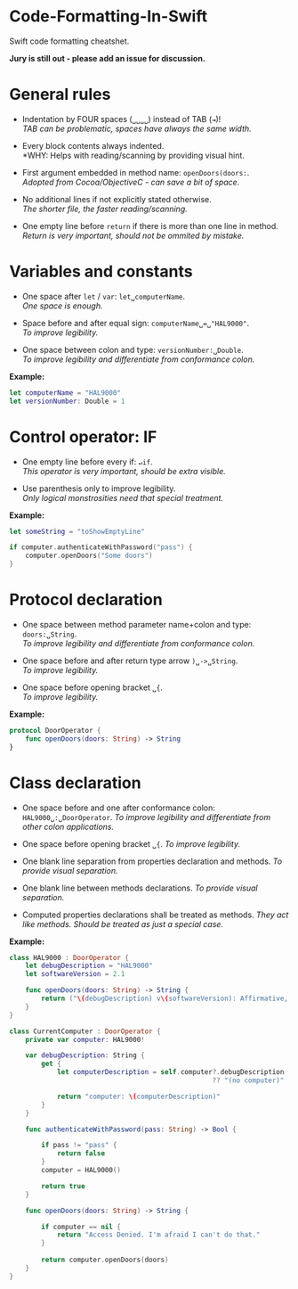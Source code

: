 Code-Formatting-In-Swift
========================

Swift code formatting cheatshet.

**Jury is still out - please add an issue for discussion.**

# General rules

- Indentation by FOUR spaces (```␣␣␣␣```) instead of TAB (```⇥```)!  
*TAB can be problematic, spaces have always the same width.*

- Every block contents always indented.  
*WHY: Helps with reading/scanning by providing visual hint.

- First argument embedded in method name: ```openDoors(doors:```.  
*Adopted from Cocoa/ObjectiveC - can save a bit of space.*

- No additional lines if not explicitly stated otherwise.  
*The shorter file, the faster reading/scanning.*

- One empty line before ```return``` if there is more than one line in method.  
*Return is very important, should not be ommited by mistake.*

# Variables and constants

- One space after ```let``` / ```var```: ```let␣computerName```.  
*One space is enough.*

- Space before and after equal sign: ```computerName␣=␣"HAL9000"```.  
*To improve legibility.*

- One space between colon and type: ```versionNumber:␣Double```.  
*To improve legibility and differentiate from conformance colon.*

**Example:** 

```swift
let computerName = "HAL9000"   
let versionNumber: Double = 1
```

# Control operator: IF

- One empty line before every if: ```↵if```.  
*This operator is very important, should be extra visible.*

- Use parenthesis only to improve legibility.  
*Only logical monstrosities need that special treatment.*

**Example:**

```swift
let someString = "toShowEmptyLine"

if computer.authenticateWithPassword("pass") {
    computer.openDoors("Some doors")
}
```

# Protocol declaration

- One space between method parameter name+colon and type: ```doors:␣String```.  
*To improve legibility and differentiate from conformance colon.*

- One space before and after return type arrow ```)␣->␣String```.  
*To improve legibility.*

- One space before opening bracket ```␣{```.  
*To improve legibility.*

**Example:**

```swift
protocol DoorOperator {
	func openDoors(doors: String) -> String
}
```

# Class declaration

- One space before and one after conformance colon: ```HAL9000␣:␣DoorOperator```.
*To improve legibility and differentiate from other colon applications.*

- One space before opening bracket ```␣{```.
*To improve legibility.*

- One blank line separation from properties declaration and methods.
*To provide visual separation.*

- One blank line between methods declarations.
*To provide visual separation.*

- Computed properties declarations shall be treated as methods.
*They act like methods. Should be treated as just a special case.*

**Example:** 

```swift
class HAL9000 : DoorOperator {
    let debugDescription = "HAL9000"
    let softwareVersion = 2.1

    func openDoors(doors: String) -> String {
        return ("\(debugDescription) v\(softwareVersion): Affirmative, Dave. I read you. Opened \(doors).")
    }
}

class CurrentComputer : DoorOperator {
    private var computer: HAL9000!

    var debugDescription: String {
        get {
            let computerDescription = self.computer?.debugDescription
                                                   ?? "(no computer)"

            return "computer: \(computerDescription)"
        }
    }

    func authenticateWithPassword(pass: String) -> Bool {

        if pass != "pass" {
            return false
        }
        computer = HAL9000()

        return true
    }

    func openDoors(doors: String) -> String {

        if computer == nil {
            return "Access Denied. I'm afraid I can't do that."
        }
        
        return computer.openDoors(doors)
    }
}
```